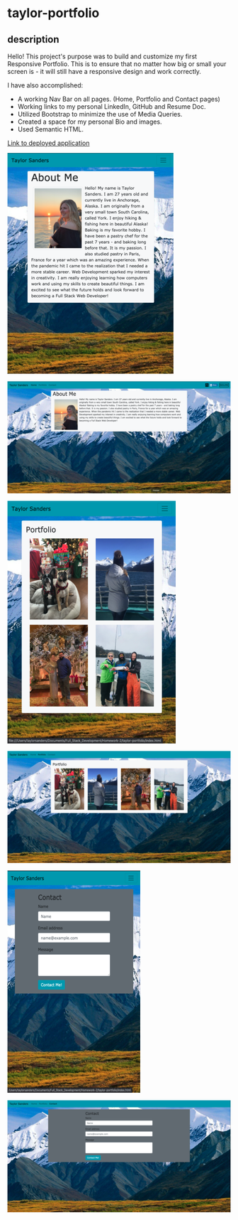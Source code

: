 # taylor-portfolio

## description
Hello! This project's purpose was to build and customize my first Responsive Portfolio. This is to ensure that no matter how big or small your screen is - it will still have a responsive design and work correctly.

I have also accomplished:

* A working Nav Bar on all pages. (Home, Portfolio and Contact pages)
* Working links to my personal LinkedIn, GitHub and Resume Doc.
* Utilized Bootstrap to minimize the use of Media Queries.
* Created a space for my personal Bio and images.
* Used Semantic HTML.

[Link to deployed application](https://justpeachy8688.github.io/taylor-portfolio)


![Example Screenshot](assets/read-me-screenshots/aboutme-small.png)

![Example Screenshot](assets/read-me-screenshots/aboutme-large.png)

![Example Screenshot](assets/read-me-screenshots/portfolio-small.png)

![Example Screenshot](assets/read-me-screenshots/portfolio-large.png)

![Example Screenshot](assets/read-me-screenshots/contact-small.png)

![Example Screenshot](assets/read-me-screenshots/contact-large.png)





